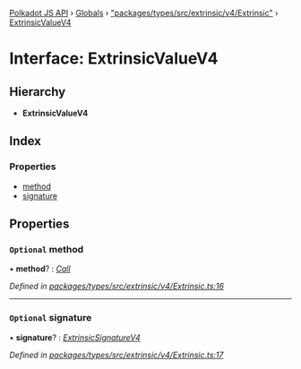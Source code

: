 [Polkadot JS API](../README.md) › [Globals](../globals.md) › ["packages/types/src/extrinsic/v4/Extrinsic"](../modules/_packages_types_src_extrinsic_v4_extrinsic_.md) › [ExtrinsicValueV4](_packages_types_src_extrinsic_v4_extrinsic_.extrinsicvaluev4.md)

# Interface: ExtrinsicValueV4

## Hierarchy

* **ExtrinsicValueV4**

## Index

### Properties

* [method](_packages_types_src_extrinsic_v4_extrinsic_.extrinsicvaluev4.md#optional-method)
* [signature](_packages_types_src_extrinsic_v4_extrinsic_.extrinsicvaluev4.md#optional-signature)

## Properties

### `Optional` method

• **method**? : *[Call](../classes/_packages_types_src_generic_call_.call.md)*

*Defined in [packages/types/src/extrinsic/v4/Extrinsic.ts:16](https://github.com/polkadot-js/api/blob/172143f2e/packages/types/src/extrinsic/v4/Extrinsic.ts#L16)*

___

### `Optional` signature

• **signature**? : *[ExtrinsicSignatureV4](../classes/_packages_types_src_extrinsic_v4_extrinsicsignature_.extrinsicsignaturev4.md)*

*Defined in [packages/types/src/extrinsic/v4/Extrinsic.ts:17](https://github.com/polkadot-js/api/blob/172143f2e/packages/types/src/extrinsic/v4/Extrinsic.ts#L17)*
